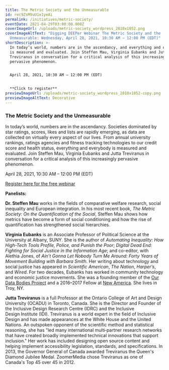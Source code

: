 ```yaml
---
title: The Metric Society and the Unmeasurable
id: rec9ZsM9uU1e1yeAi
permalink: /initiatives/metric-society/
eventDate: 2021-04-29T03:00:00.000Z
coverImageUrl: /uploads/metric-society_wordpress_2010x1052.png
coverImageAltText: "Digging DEEPer Webinar The Metric Society and the
  Unmeasurable: Wednesday, April 28, 2021, 10:30 AM – 12:00 PM (EDT)"
shortDescription: >-
  In today’s world, numbers are in the ascendancy, and everything and everybody
  is measured and evaluated. Join Steffen Mau, Virginia Eubanks and Jutta
  Treviranus in conversation for a critical analysis of this increasingly
  pervasive phenomenon.


  April 28, 2021, 10:30 AM – 12:00 PM (EDT)


  **Click to register**
previewImageUrl: /uploads/metric-society_wordpress_2010x1052-copy.png
previewImageAltText: Decorative
---
```

### The Metric Society and the Unmeasurable

In today’s world, numbers are in the ascendancy. Societies dominated by star ratings, scores, likes and lists are rapidly emerging, as data are collected on virtually every aspect of our lives. From annual university rankings, ratings agencies and fitness tracking technologies to our credit score and health status, everything and everybody is measured and evaluated. Join Steffen Mau, Virginia Eubanks and Jutta Treviranus in conversation for a critical analysis of this increasingly pervasive phenomenon.

April 28, 2021, 10:30 AM – 12:00 PM (EDT)

[Register here for the free webinar](https://ocadu.zoom.us/webinar/register/9016171231601/WN_qAc4q5VnSmihxmhoSCgJyA)

**Panelists:**

**Dr. Steffen Mau** works in the fields of comparative welfare research, social inequality and European integration. In his most recent book, *The Metric Society: On the Quantification of the Social*, Steffen Mau shows how metrics have become a form of social conditioning and how the rise of quantification has strengthened social hierarchies.

**Virginia Eubanks** is an Associate Professor of Political Science at the University at Albany, SUNY. She is the author of *Automating Inequality: How High-Tech Tools Profile, Police, and Punish the Poor*; *Digital Dead End: Fighting for Social Justice in the Information Age*; and co-editor, with Alethia Jones, of *Ain’t Gonna Let Nobody Turn Me Around: Forty Years of Movement Building with Barbara Smith*. Her writing about technology and social justice has appeared in *Scientific American*, *The Nation*, *Harper’s*, and *Wired*. For two decades, Eubanks has worked in community technology and economic justice movements. She was a founding member of the [Our Data Bodies Project](http://www.odbproject.org/) and a 2016–2017 Fellow at [New America](https://www.newamerica.org/our-people/virginia-eubanks/). She lives in Troy, NY. 

**Jutta Treviranus** is a full Professor at the Ontario College of Art and Design University (OCADU) in Toronto, Canada. She is the Director and Founder of the Inclusive Design Research Centre (IDRC) and the Inclusive Design Institute (IDI). Treviranus is a world expert in the field of Inclusive Design and has made appearances at the White House and the United Nations. An outspoken opponent of the scientific method and statistical reasoning, she has "led many international multi‐partner research networks that have created broadly implemented technical innovations that support inclusion." Her work has included designing open source content and helping implement accessibility legislation, standards, and specifications. In 2013, the Governor General of Canada awarded Treviranus the Queen's Diamond Jubilee Medal. ZoomerMedia chose Treviranus as one of Canada's Top 45 over 45 in 2012.
